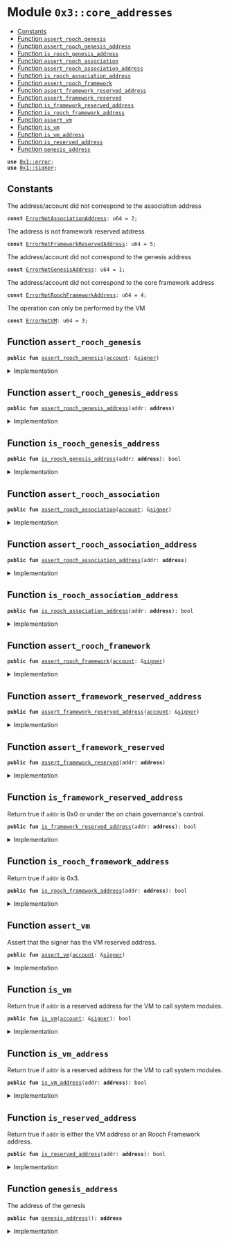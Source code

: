 
<a name="0x3_core_addresses"></a>

# Module `0x3::core_addresses`



-  [Constants](#@Constants_0)
-  [Function `assert_rooch_genesis`](#0x3_core_addresses_assert_rooch_genesis)
-  [Function `assert_rooch_genesis_address`](#0x3_core_addresses_assert_rooch_genesis_address)
-  [Function `is_rooch_genesis_address`](#0x3_core_addresses_is_rooch_genesis_address)
-  [Function `assert_rooch_association`](#0x3_core_addresses_assert_rooch_association)
-  [Function `assert_rooch_association_address`](#0x3_core_addresses_assert_rooch_association_address)
-  [Function `is_rooch_association_address`](#0x3_core_addresses_is_rooch_association_address)
-  [Function `assert_rooch_framework`](#0x3_core_addresses_assert_rooch_framework)
-  [Function `assert_framework_reserved_address`](#0x3_core_addresses_assert_framework_reserved_address)
-  [Function `assert_framework_reserved`](#0x3_core_addresses_assert_framework_reserved)
-  [Function `is_framework_reserved_address`](#0x3_core_addresses_is_framework_reserved_address)
-  [Function `is_rooch_framework_address`](#0x3_core_addresses_is_rooch_framework_address)
-  [Function `assert_vm`](#0x3_core_addresses_assert_vm)
-  [Function `is_vm`](#0x3_core_addresses_is_vm)
-  [Function `is_vm_address`](#0x3_core_addresses_is_vm_address)
-  [Function `is_reserved_address`](#0x3_core_addresses_is_reserved_address)
-  [Function `genesis_address`](#0x3_core_addresses_genesis_address)


<pre><code><b>use</b> <a href="">0x1::error</a>;
<b>use</b> <a href="">0x1::signer</a>;
</code></pre>



<a name="@Constants_0"></a>

## Constants


<a name="0x3_core_addresses_ErrorNotAssociationAddress"></a>

The address/account did not correspond to the association address


<pre><code><b>const</b> <a href="core_addresses.md#0x3_core_addresses_ErrorNotAssociationAddress">ErrorNotAssociationAddress</a>: u64 = 2;
</code></pre>



<a name="0x3_core_addresses_ErrorNotFrameworkReservedAddress"></a>

The address is not framework reserved address


<pre><code><b>const</b> <a href="core_addresses.md#0x3_core_addresses_ErrorNotFrameworkReservedAddress">ErrorNotFrameworkReservedAddress</a>: u64 = 5;
</code></pre>



<a name="0x3_core_addresses_ErrorNotGenesisAddress"></a>

The address/account did not correspond to the genesis address


<pre><code><b>const</b> <a href="core_addresses.md#0x3_core_addresses_ErrorNotGenesisAddress">ErrorNotGenesisAddress</a>: u64 = 1;
</code></pre>



<a name="0x3_core_addresses_ErrorNotRoochFrameworkAddress"></a>

The address/account did not correspond to the core framework address


<pre><code><b>const</b> <a href="core_addresses.md#0x3_core_addresses_ErrorNotRoochFrameworkAddress">ErrorNotRoochFrameworkAddress</a>: u64 = 4;
</code></pre>



<a name="0x3_core_addresses_ErrorNotVM"></a>

The operation can only be performed by the VM


<pre><code><b>const</b> <a href="core_addresses.md#0x3_core_addresses_ErrorNotVM">ErrorNotVM</a>: u64 = 3;
</code></pre>



<a name="0x3_core_addresses_assert_rooch_genesis"></a>

## Function `assert_rooch_genesis`



<pre><code><b>public</b> <b>fun</b> <a href="core_addresses.md#0x3_core_addresses_assert_rooch_genesis">assert_rooch_genesis</a>(<a href="account.md#0x3_account">account</a>: &<a href="">signer</a>)
</code></pre>



<details>
<summary>Implementation</summary>


<pre><code><b>public</b> <b>fun</b> <a href="core_addresses.md#0x3_core_addresses_assert_rooch_genesis">assert_rooch_genesis</a>(<a href="account.md#0x3_account">account</a>: &<a href="">signer</a>) {
    <a href="core_addresses.md#0x3_core_addresses_assert_rooch_genesis_address">assert_rooch_genesis_address</a>(<a href="_address_of">signer::address_of</a>(<a href="account.md#0x3_account">account</a>))
}
</code></pre>



</details>

<a name="0x3_core_addresses_assert_rooch_genesis_address"></a>

## Function `assert_rooch_genesis_address`



<pre><code><b>public</b> <b>fun</b> <a href="core_addresses.md#0x3_core_addresses_assert_rooch_genesis_address">assert_rooch_genesis_address</a>(addr: <b>address</b>)
</code></pre>



<details>
<summary>Implementation</summary>


<pre><code><b>public</b> <b>fun</b> <a href="core_addresses.md#0x3_core_addresses_assert_rooch_genesis_address">assert_rooch_genesis_address</a>(addr: <b>address</b>) {
    <b>assert</b>!(<a href="core_addresses.md#0x3_core_addresses_is_rooch_genesis_address">is_rooch_genesis_address</a>(addr), <a href="_permission_denied">error::permission_denied</a>(<a href="core_addresses.md#0x3_core_addresses_ErrorNotGenesisAddress">ErrorNotGenesisAddress</a>))
}
</code></pre>



</details>

<a name="0x3_core_addresses_is_rooch_genesis_address"></a>

## Function `is_rooch_genesis_address`



<pre><code><b>public</b> <b>fun</b> <a href="core_addresses.md#0x3_core_addresses_is_rooch_genesis_address">is_rooch_genesis_address</a>(addr: <b>address</b>): bool
</code></pre>



<details>
<summary>Implementation</summary>


<pre><code><b>public</b> <b>fun</b> <a href="core_addresses.md#0x3_core_addresses_is_rooch_genesis_address">is_rooch_genesis_address</a>(addr: <b>address</b>): bool {
    addr == <a href="core_addresses.md#0x3_core_addresses_genesis_address">genesis_address</a>()
}
</code></pre>



</details>

<a name="0x3_core_addresses_assert_rooch_association"></a>

## Function `assert_rooch_association`



<pre><code><b>public</b> <b>fun</b> <a href="core_addresses.md#0x3_core_addresses_assert_rooch_association">assert_rooch_association</a>(<a href="account.md#0x3_account">account</a>: &<a href="">signer</a>)
</code></pre>



<details>
<summary>Implementation</summary>


<pre><code><b>public</b> <b>fun</b> <a href="core_addresses.md#0x3_core_addresses_assert_rooch_association">assert_rooch_association</a>(<a href="account.md#0x3_account">account</a>: &<a href="">signer</a>) {
    <a href="core_addresses.md#0x3_core_addresses_assert_rooch_association_address">assert_rooch_association_address</a>(<a href="_address_of">signer::address_of</a>(<a href="account.md#0x3_account">account</a>))
}
</code></pre>



</details>

<a name="0x3_core_addresses_assert_rooch_association_address"></a>

## Function `assert_rooch_association_address`



<pre><code><b>public</b> <b>fun</b> <a href="core_addresses.md#0x3_core_addresses_assert_rooch_association_address">assert_rooch_association_address</a>(addr: <b>address</b>)
</code></pre>



<details>
<summary>Implementation</summary>


<pre><code><b>public</b> <b>fun</b> <a href="core_addresses.md#0x3_core_addresses_assert_rooch_association_address">assert_rooch_association_address</a>(addr: <b>address</b>) {
    <b>assert</b>!(<a href="core_addresses.md#0x3_core_addresses_is_rooch_association_address">is_rooch_association_address</a>(addr), <a href="_permission_denied">error::permission_denied</a>(<a href="core_addresses.md#0x3_core_addresses_ErrorNotAssociationAddress">ErrorNotAssociationAddress</a>))
}
</code></pre>



</details>

<a name="0x3_core_addresses_is_rooch_association_address"></a>

## Function `is_rooch_association_address`



<pre><code><b>public</b> <b>fun</b> <a href="core_addresses.md#0x3_core_addresses_is_rooch_association_address">is_rooch_association_address</a>(addr: <b>address</b>): bool
</code></pre>



<details>
<summary>Implementation</summary>


<pre><code><b>public</b> <b>fun</b> <a href="core_addresses.md#0x3_core_addresses_is_rooch_association_address">is_rooch_association_address</a>(addr: <b>address</b>): bool {
    addr == @rooch_association
}
</code></pre>



</details>

<a name="0x3_core_addresses_assert_rooch_framework"></a>

## Function `assert_rooch_framework`



<pre><code><b>public</b> <b>fun</b> <a href="core_addresses.md#0x3_core_addresses_assert_rooch_framework">assert_rooch_framework</a>(<a href="account.md#0x3_account">account</a>: &<a href="">signer</a>)
</code></pre>



<details>
<summary>Implementation</summary>


<pre><code><b>public</b> <b>fun</b> <a href="core_addresses.md#0x3_core_addresses_assert_rooch_framework">assert_rooch_framework</a>(<a href="account.md#0x3_account">account</a>: &<a href="">signer</a>) {
    <b>assert</b>!(
        <a href="core_addresses.md#0x3_core_addresses_is_rooch_framework_address">is_rooch_framework_address</a>(<a href="_address_of">signer::address_of</a>(<a href="account.md#0x3_account">account</a>)),
        <a href="_permission_denied">error::permission_denied</a>(<a href="core_addresses.md#0x3_core_addresses_ErrorNotRoochFrameworkAddress">ErrorNotRoochFrameworkAddress</a>),
    )
}
</code></pre>



</details>

<a name="0x3_core_addresses_assert_framework_reserved_address"></a>

## Function `assert_framework_reserved_address`



<pre><code><b>public</b> <b>fun</b> <a href="core_addresses.md#0x3_core_addresses_assert_framework_reserved_address">assert_framework_reserved_address</a>(<a href="account.md#0x3_account">account</a>: &<a href="">signer</a>)
</code></pre>



<details>
<summary>Implementation</summary>


<pre><code><b>public</b> <b>fun</b> <a href="core_addresses.md#0x3_core_addresses_assert_framework_reserved_address">assert_framework_reserved_address</a>(<a href="account.md#0x3_account">account</a>: &<a href="">signer</a>) {
    <a href="core_addresses.md#0x3_core_addresses_assert_framework_reserved">assert_framework_reserved</a>(<a href="_address_of">signer::address_of</a>(<a href="account.md#0x3_account">account</a>));
}
</code></pre>



</details>

<a name="0x3_core_addresses_assert_framework_reserved"></a>

## Function `assert_framework_reserved`



<pre><code><b>public</b> <b>fun</b> <a href="core_addresses.md#0x3_core_addresses_assert_framework_reserved">assert_framework_reserved</a>(addr: <b>address</b>)
</code></pre>



<details>
<summary>Implementation</summary>


<pre><code><b>public</b> <b>fun</b> <a href="core_addresses.md#0x3_core_addresses_assert_framework_reserved">assert_framework_reserved</a>(addr: <b>address</b>) {
    <b>assert</b>!(
        <a href="core_addresses.md#0x3_core_addresses_is_framework_reserved_address">is_framework_reserved_address</a>(addr),
        <a href="_permission_denied">error::permission_denied</a>(<a href="core_addresses.md#0x3_core_addresses_ErrorNotFrameworkReservedAddress">ErrorNotFrameworkReservedAddress</a>),
    )
}
</code></pre>



</details>

<a name="0x3_core_addresses_is_framework_reserved_address"></a>

## Function `is_framework_reserved_address`

Return true if <code>addr</code> is 0x0 or under the on chain governance's control.


<pre><code><b>public</b> <b>fun</b> <a href="core_addresses.md#0x3_core_addresses_is_framework_reserved_address">is_framework_reserved_address</a>(addr: <b>address</b>): bool
</code></pre>



<details>
<summary>Implementation</summary>


<pre><code><b>public</b> <b>fun</b> <a href="core_addresses.md#0x3_core_addresses_is_framework_reserved_address">is_framework_reserved_address</a>(addr: <b>address</b>): bool {
    <a href="core_addresses.md#0x3_core_addresses_is_rooch_framework_address">is_rooch_framework_address</a>(addr) ||
        addr == @0x2 ||
        addr == @0x3 ||
        addr == @0x4 ||
        addr == @0x5 ||
        addr == @0x6 ||
        addr == @0x7 ||
        addr == @0x8 ||
        addr == @0x9 ||
        addr == @0xa
}
</code></pre>



</details>

<a name="0x3_core_addresses_is_rooch_framework_address"></a>

## Function `is_rooch_framework_address`

Return true if <code>addr</code> is 0x3.


<pre><code><b>public</b> <b>fun</b> <a href="core_addresses.md#0x3_core_addresses_is_rooch_framework_address">is_rooch_framework_address</a>(addr: <b>address</b>): bool
</code></pre>



<details>
<summary>Implementation</summary>


<pre><code><b>public</b> <b>fun</b> <a href="core_addresses.md#0x3_core_addresses_is_rooch_framework_address">is_rooch_framework_address</a>(addr: <b>address</b>): bool {
    addr == @rooch_framework
}
</code></pre>



</details>

<a name="0x3_core_addresses_assert_vm"></a>

## Function `assert_vm`

Assert that the signer has the VM reserved address.


<pre><code><b>public</b> <b>fun</b> <a href="core_addresses.md#0x3_core_addresses_assert_vm">assert_vm</a>(<a href="account.md#0x3_account">account</a>: &<a href="">signer</a>)
</code></pre>



<details>
<summary>Implementation</summary>


<pre><code><b>public</b> <b>fun</b> <a href="core_addresses.md#0x3_core_addresses_assert_vm">assert_vm</a>(<a href="account.md#0x3_account">account</a>: &<a href="">signer</a>) {
    <b>assert</b>!(<a href="core_addresses.md#0x3_core_addresses_is_vm">is_vm</a>(<a href="account.md#0x3_account">account</a>), <a href="_permission_denied">error::permission_denied</a>(<a href="core_addresses.md#0x3_core_addresses_ErrorNotVM">ErrorNotVM</a>))
}
</code></pre>



</details>

<a name="0x3_core_addresses_is_vm"></a>

## Function `is_vm`

Return true if <code>addr</code> is a reserved address for the VM to call system modules.


<pre><code><b>public</b> <b>fun</b> <a href="core_addresses.md#0x3_core_addresses_is_vm">is_vm</a>(<a href="account.md#0x3_account">account</a>: &<a href="">signer</a>): bool
</code></pre>



<details>
<summary>Implementation</summary>


<pre><code><b>public</b> <b>fun</b> <a href="core_addresses.md#0x3_core_addresses_is_vm">is_vm</a>(<a href="account.md#0x3_account">account</a>: &<a href="">signer</a>): bool {
    <a href="core_addresses.md#0x3_core_addresses_is_vm_address">is_vm_address</a>(<a href="_address_of">signer::address_of</a>(<a href="account.md#0x3_account">account</a>))
}
</code></pre>



</details>

<a name="0x3_core_addresses_is_vm_address"></a>

## Function `is_vm_address`

Return true if <code>addr</code> is a reserved address for the VM to call system modules.


<pre><code><b>public</b> <b>fun</b> <a href="core_addresses.md#0x3_core_addresses_is_vm_address">is_vm_address</a>(addr: <b>address</b>): bool
</code></pre>



<details>
<summary>Implementation</summary>


<pre><code><b>public</b> <b>fun</b> <a href="core_addresses.md#0x3_core_addresses_is_vm_address">is_vm_address</a>(addr: <b>address</b>): bool {
    addr == @vm_reserved
}
</code></pre>



</details>

<a name="0x3_core_addresses_is_reserved_address"></a>

## Function `is_reserved_address`

Return true if <code>addr</code> is either the VM address or an Rooch Framework address.


<pre><code><b>public</b> <b>fun</b> <a href="core_addresses.md#0x3_core_addresses_is_reserved_address">is_reserved_address</a>(addr: <b>address</b>): bool
</code></pre>



<details>
<summary>Implementation</summary>


<pre><code><b>public</b> <b>fun</b> <a href="core_addresses.md#0x3_core_addresses_is_reserved_address">is_reserved_address</a>(addr: <b>address</b>): bool {
    <a href="core_addresses.md#0x3_core_addresses_is_rooch_framework_address">is_rooch_framework_address</a>(addr) || <a href="core_addresses.md#0x3_core_addresses_is_vm_address">is_vm_address</a>(addr)
}
</code></pre>



</details>

<a name="0x3_core_addresses_genesis_address"></a>

## Function `genesis_address`

The address of the genesis


<pre><code><b>public</b> <b>fun</b> <a href="core_addresses.md#0x3_core_addresses_genesis_address">genesis_address</a>(): <b>address</b>
</code></pre>



<details>
<summary>Implementation</summary>


<pre><code><b>public</b> <b>fun</b> <a href="core_addresses.md#0x3_core_addresses_genesis_address">genesis_address</a>(): <b>address</b> {
    @rooch_framework
}
</code></pre>



</details>
